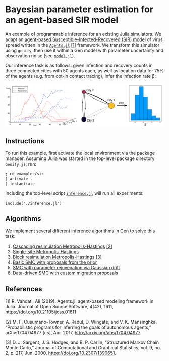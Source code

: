 # Bayesian parameter estimation for an agent-based SIR model

An example of programmable inference for an existing Julia simulators. We adapt an [agent-based Susceptible-Infected-Recovered (SIR) model](https://juliadynamics.github.io/Agents.jl/stable/examples/sir/) of virus spread written in the [`Agents.jl`](https://github.com/JuliaDynamics/Agents.jl) [[1]](#1) framework. We transform this simulator using `genify`, then use it within a Gen model with parameter uncertainty and observation noise (see [`model.jl`](./model.jl)).

Our inference task is as follows: given infection and recovery counts in three connected cities with 50 agents each, as well as location data for 75% of the agents (e.g. from opt-in contact tracing), infer the infection rate β:

![Bayesian parameter estimation for an agent-based SIR model](./images/sir_inference.png)

## Instructions

To run this example, first activate the local environment via the package manager. Assuming Julia was started in the top-level package directory `Genify.jl`,  run:
```
; cd examples/sir
] activate .
] instantiate
```

Including the top-level script [`inference.jl`](inference.jl) will run all experiments:
```
include("./inference.jl")
```

## Algorithms

We implement several different inference algorithms in Gen to solve this task:
1. [Cascading resimulation Metropolis-Hastings](inference/resimulation_mh.jl) [[2]](#2)
2. [Single-site Metropolis-Hastings](inference/single_site_mh.jl)
3. [Block resimulation Metropolis-Hastings](inference/block_mh.jl) [[3]](#3)
4. [Basic SMC with proposals from the prior](inference/basic_smc.jl)
5. [SMC with parameter rejuvenation via Gaussian drift](inference/drift_smc.jl)
6. [Data-driven SMC with custom migration proposals](inference/data_driven_smc.jl)

## References

<a id="1">[1]</a> R. Vahdati, Ali (2019). Agents.jl: agent-based modeling framework in Julia. Journal of Open Source Software, 4(42), 1611, https://doi.org/10.21105/joss.01611

<a id="2">[2]</a> M. F. Cusumano-Towner, A. Radul, D. Wingate, and V. K. Mansinghka, “Probabilistic programs for inferring the goals of autonomous agents,” arXiv:1704.04977 [cs], Apr. 2017, http://arxiv.org/abs/1704.04977.


<a id="3">[3]</a> D. J. Sargent, J. S. Hodges, and B. P. Carlin, “Structured Markov Chain Monte Carlo,” Journal of Computational and Graphical Statistics, vol. 9, no. 2, p. 217, Jun. 2000, https://doi.org/10.2307/1390651.
